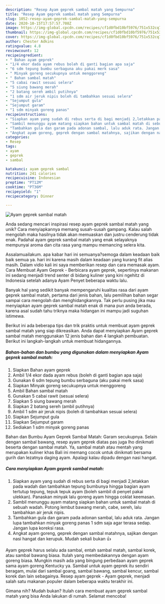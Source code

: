 ```yaml
---
description: "Resep Ayam geprek sambal matah yang Sempurna"
title: "Resep Ayam geprek sambal matah yang Sempurna"
slug: 1052-resep-ayam-geprek-sambal-matah-yang-sempurna
date: 2020-10-15T17:57:57.708Z
image: https://img-global.cpcdn.com/recipes/cf1d0fbd10bf5976/751x532cq70/ayam-geprek-sambal-matah-foto-resep-utama.jpg
thumbnail: https://img-global.cpcdn.com/recipes/cf1d0fbd10bf5976/751x532cq70/ayam-geprek-sambal-matah-foto-resep-utama.jpg
cover: https://img-global.cpcdn.com/recipes/cf1d0fbd10bf5976/751x532cq70/ayam-geprek-sambal-matah-foto-resep-utama.jpg
author: Chester Adkins
ratingvalue: 4.8
reviewcount: 12
recipeingredient:
- " Bahan ayam geprek"
- "1/4 ekor dada ayam rebus boleh di ganti bagian apa saja"
- "6 sdm tepung bumbu serbaguna aku pakai merk sasa"
- " Minyak goreng secukupnya untuk menggoreng"
- " Bahan sambal matah"
- "5 cabai rawit sesuai selera"
- "5 siung bawang merah"
- "2 batang sereh ambil putihnya"
- "1 sdm air jeruk nipis boleh di tambahkan sesuai selera"
- "Sejumput gula"
- "Sejumput garam"
- "1 sdm minyak goreng panas"
recipeinstructions:
- "Siapkan ayam yang sudah di rebus serta di bagi menjadi 2,letakkan pada wadah dan tambahkan tepung bumbunya hingga bagian ayam tertutup tepung, tepuk tepuk ayam (boleh sambil di penyet pakai ulekkan). Panaskan minyak lalu goreng ayam hingga coklat keemasan."
- "Sambil menunggu ayam matang siapkan bahan untuk sambal matah di sebuah wadah. Potong lembut bawang merah, cabe, sereh, lalu tambahkan air jeruk nipis."
- "Tambahkan gula dan garam pada adonan sambal, lalu aduk rata. Jangan lupa tambahkan minyak goreng panas 1 sdm saja agar terasa sedap. Jangan lupa koreksi rasa."
- "Angkat ayam goreng, geprek dengan sambal matahnya, sajikan dengan nasi hangat dan kerupuk. Mudah sekali bukan 👍"
categories:
- Resep
tags:
- ayam
- geprek
- sambal

katakunci: ayam geprek sambal 
nutrition: 241 calories
recipecuisine: Indonesian
preptime: "PT12M"
cooktime: "PT36M"
recipeyield: "1"
recipecategory: Dinner

---
```



![Ayam geprek sambal matah](https://img-global.cpcdn.com/recipes/cf1d0fbd10bf5976/751x532cq70/ayam-geprek-sambal-matah-foto-resep-utama.jpg)

Anda sedang mencari inspirasi resep ayam geprek sambal matah yang unik? Cara menyiapkannya memang susah-susah gampang. Kalau salah mengolah maka hasilnya tidak akan memuaskan dan justru cenderung tidak enak. Padahal ayam geprek sambal matah yang enak selayaknya mempunyai aroma dan cita rasa yang mampu memancing selera kita.

Assalamuailakum. apa kabar hari ini semuanya?semoga dalam keadaan baik baik semua ya. hari ini karena masih dalam keadaan yang kurang fit alias masih. Dalam vidio kali ini saya memberikan resep dan cara memasak ayam. Cara Membuat Ayam Geprek - Berbicara ayam geprek, sepertinya makanan ini sedang menjadi trend senter di bidang kuliner yang kini ngehitz di Indonesia setelah adanya Ayam Penyet beberapa waktu lalu.

Banyak hal yang sedikit banyak mempengaruhi kualitas rasa dari ayam geprek sambal matah, pertama dari jenis bahan, lalu pemilihan bahan segar sampai cara mengolah dan menghidangkannya. Tak perlu pusing jika mau menyiapkan ayam geprek sambal matah enak di mana pun anda berada, karena asal sudah tahu triknya maka hidangan ini mampu jadi suguhan istimewa.


Berikut ini ada beberapa tips dan trik praktis untuk membuat ayam geprek sambal matah yang siap dikreasikan. Anda dapat menyiapkan Ayam geprek sambal matah menggunakan 12 jenis bahan dan 4 langkah pembuatan. Berikut ini langkah-langkah untuk membuat hidangannya.

<!--inarticleads1-->

##### Bahan-bahan dan bumbu yang digunakan dalam menyiapkan Ayam geprek sambal matah:

1. Siapkan  Bahan ayam geprek
1. Ambil 1/4 ekor dada ayam rebus (boleh di ganti bagian apa saja)
1. Gunakan 6 sdm tepung bumbu serbaguna (aku pakai merk sasa)
1. Siapkan  Minyak goreng secukupnya untuk menggoreng
1. Ambil  Bahan sambal matah
1. Gunakan 5 cabai rawit (sesuai selera)
1. Siapkan 5 siung bawang merah
1. Siapkan 2 batang sereh (ambil putihnya)
1. Ambil 1 sdm air jeruk nipis (boleh di tambahkan sesuai selera)
1. Siapkan Sejumput gula
1. Siapkan Sejumput garam
1. Sediakan 1 sdm minyak goreng panas


Bahan dan Bumbu Ayam Geprek Sambal Matah: Garam secukupnya. Selain dengan sambal bawang, resep ayam geprek diatas pas juga lho dinikmati beserta dengan sambal matah. Ya, sambal matah atau mentah yang merupakan kuliner khas Bali ini memang cocok untuk dinikmati bersama gurih dan lezatnya daging ayam. Apalagi kalau dipadu dengan nasi hangat. 

<!--inarticleads2-->

##### Cara menyiapkan Ayam geprek sambal matah:

1. Siapkan ayam yang sudah di rebus serta di bagi menjadi 2,letakkan pada wadah dan tambahkan tepung bumbunya hingga bagian ayam tertutup tepung, tepuk tepuk ayam (boleh sambil di penyet pakai ulekkan). Panaskan minyak lalu goreng ayam hingga coklat keemasan.
1. Sambil menunggu ayam matang siapkan bahan untuk sambal matah di sebuah wadah. Potong lembut bawang merah, cabe, sereh, lalu tambahkan air jeruk nipis.
1. Tambahkan gula dan garam pada adonan sambal, lalu aduk rata. Jangan lupa tambahkan minyak goreng panas 1 sdm saja agar terasa sedap. Jangan lupa koreksi rasa.
1. Angkat ayam goreng, geprek dengan sambal matahnya, sajikan dengan nasi hangat dan kerupuk. Mudah sekali bukan 👍


Ayam geprek harus selalu ada sambal, entah sambal matah, sambal korek, atau sambal bawang biasa. Itulah yang membedakannya dengan ayam goreng biasa. Mungkin masih ada yang bingung perbedaan ayam geprek sama ayam goreng Kentucky ya. Sambal untuk ayam geprek itu sendiri beragam, mulai dari sambal goang, sambal bawang, sambal kencur, sambal korek dan lain sebagainya. Resep ayam geprek - Ayam geprek, menjadi salah satu makanan populer dalam beberapa waktu terakhir ini. 

Gimana nih? Mudah bukan? Itulah cara membuat ayam geprek sambal matah yang bisa Anda lakukan di rumah. Selamat mencoba!
